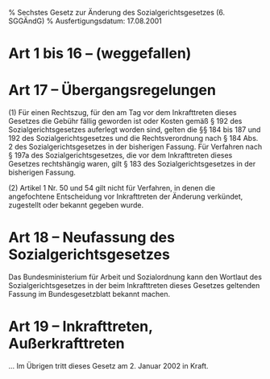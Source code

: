 % Sechstes Gesetz zur Änderung des Sozialgerichtsgesetzes  (6. SGGÄndG)
% Ausfertigungsdatum: 17.08.2001
 
# Art 1 bis 16 – (weggefallen)

# Art 17 – Übergangsregelungen

(1) Für einen Rechtszug, für den am Tag vor dem Inkrafttreten dieses Gesetzes die Gebühr fällig geworden ist oder Kosten gemäß § 192 des Sozialgerichtsgesetzes auferlegt worden sind, gelten die §§ 184 bis 187 und 192 des Sozialgerichtsgesetzes und die Rechtsverordnung nach § 184 Abs. 2 des Sozialgerichtsgesetzes in der bisherigen Fassung. Für Verfahren nach § 197a des Sozialgerichtsgesetzes, die vor dem Inkrafttreten dieses Gesetzes rechtshängig waren, gilt § 183 des Sozialgerichtsgesetzes in der bisherigen Fassung.

(2) Artikel 1 Nr. 50 und 54 gilt nicht für Verfahren, in denen die angefochtene Entscheidung vor Inkrafttreten der Änderung verkündet, zugestellt oder bekannt gegeben wurde.

# Art 18 – Neufassung des Sozialgerichtsgesetzes

Das Bundesministerium für Arbeit und Sozialordnung kann den Wortlaut des Sozialgerichtsgesetzes in der beim Inkrafttreten dieses Gesetzes geltenden Fassung im Bundesgesetzblatt bekannt machen.

# Art 19 – Inkrafttreten, Außerkrafttreten

... Im Übrigen tritt dieses Gesetz am 2. Januar 2002 in Kraft.
